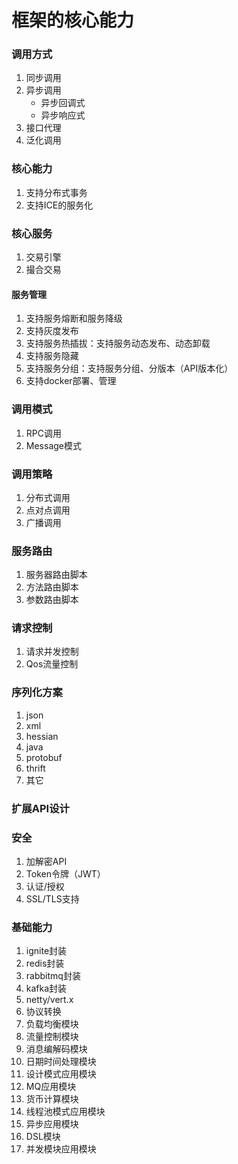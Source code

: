 框架的核心能力
==================================================================
### 调用方式
1. 同步调用
2. 异步调用
    + 异步回调式
    + 异步响应式
3. 接口代理
4. 泛化调用

### 核心能力
1. 支持分布式事务
2. 支持ICE的服务化

### 核心服务
1. 交易引擎
2. 撮合交易

#### 服务管理
1. 支持服务熔断和服务降级
2. 支持灰度发布
3. 支持服务热插拔：支持服务动态发布、动态卸载
4. 支持服务隐藏
5. 支持服务分组：支持服务分组、分版本（API版本化）
6. 支持docker部署、管理

### 调用模式
1. RPC调用
2. Message模式

### 调用策略
1. 分布式调用
2. 点对点调用
3. 广播调用

### 服务路由
1. 服务器路由脚本
2. 方法路由脚本
3. 参数路由脚本

### 请求控制
1. 请求并发控制
2. Qos流量控制

### 序列化方案
1. json
2. xml
3. hessian
4. java
5. protobuf
6. thrift
7. 其它

### 扩展API设计

### 安全
1. 加解密API
2. Token令牌（JWT）
3. 认证/授权
4. SSL/TLS支持

### 基础能力
1. ignite封装
2. redis封装
3. rabbitmq封装
4. kafka封装
5. netty/vert.x
2. 协议转换
3. 负载均衡模块
4. 流量控制模块
5. 消息编解码模块
6. 日期时间处理模块
7. 设计模式应用模块
8. MQ应用模块
9. 货币计算模块
10. 线程池模式应用模块
11. 异步应用模块
12. DSL模块
14. 并发模块应用模块

